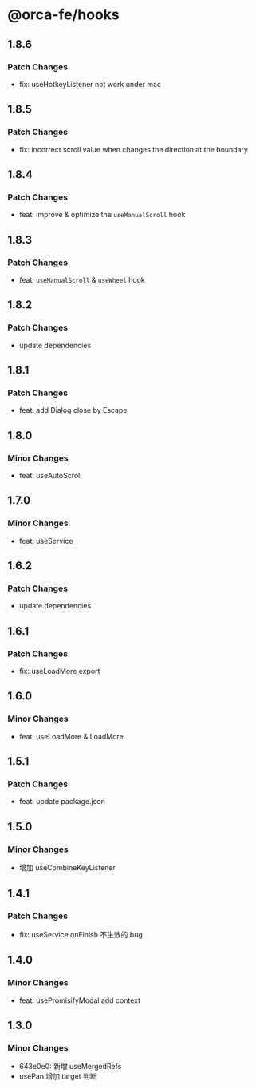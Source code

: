 # @orca-fe/hooks

## 1.8.6

### Patch Changes

- fix: useHotkeyListener not work under mac

## 1.8.5

### Patch Changes

- fix: incorrect scroll value when changes the direction at the boundary

## 1.8.4

### Patch Changes

- feat: improve & optimize the `useManualScroll` hook

## 1.8.3

### Patch Changes

- feat: `useManualScroll` & `useWheel` hook

## 1.8.2

### Patch Changes

- update dependencies

## 1.8.1

### Patch Changes

- feat: add Dialog close by Escape

## 1.8.0

### Minor Changes

- feat: useAutoScroll

## 1.7.0

### Minor Changes

- feat: useService

## 1.6.2

### Patch Changes

- update dependencies

## 1.6.1

### Patch Changes

- fix: useLoadMore export

## 1.6.0

### Minor Changes

- feat: useLoadMore & LoadMore

## 1.5.1

### Patch Changes

- feat: update package.json

## 1.5.0

### Minor Changes

- 增加 useCombineKeyListener

## 1.4.1

### Patch Changes

- fix: useService onFinish 不生效的 bug

## 1.4.0

### Minor Changes

- feat: usePromisifyModal add context

## 1.3.0

### Minor Changes

- 643e0e0: 新增 useMergedRefs
- usePan 增加 target 判断
